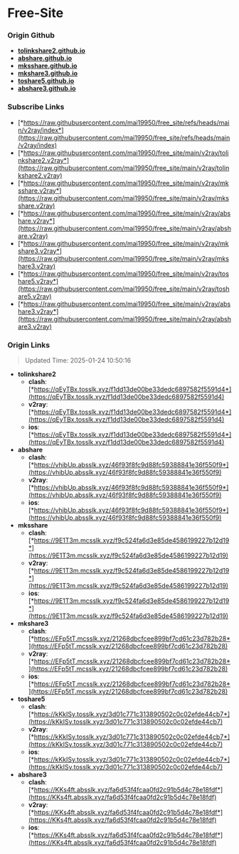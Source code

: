 # Free-Site

### Origin Github

- [**tolinkshare2.github.io**](https://github.com/tolinkshare2/tolinkshare2.github.io)
- [**abshare.github.io**](https://github.com/abshare/abshare.github.io)
- [**mksshare.github.io**](https://github.com/mksshare/mksshare.github.io)
- [**mkshare3.github.io**](https://github.com/mkshare3/mkshare3.github.io)
- [**toshare5.github.io**](https://github.com/toshare5/toshare5.github.io)
- [**abshare3.github.io**](https://github.com/abshare3/abshare3.github.io)

### Subscribe Links

- [*https://raw.githubusercontent.com/mai19950/free_site/refs/heads/main/v2ray/index*](https://raw.githubusercontent.com/mai19950/free_site/refs/heads/main/v2ray/index)
- [*https://raw.githubusercontent.com/mai19950/free_site/main/v2ray/tolinkshare2.v2ray*](https://raw.githubusercontent.com/mai19950/free_site/main/v2ray/tolinkshare2.v2ray)
- [*https://raw.githubusercontent.com/mai19950/free_site/main/v2ray/mksshare.v2ray*](https://raw.githubusercontent.com/mai19950/free_site/main/v2ray/mksshare.v2ray)
- [*https://raw.githubusercontent.com/mai19950/free_site/main/v2ray/abshare.v2ray*](https://raw.githubusercontent.com/mai19950/free_site/main/v2ray/abshare.v2ray)
- [*https://raw.githubusercontent.com/mai19950/free_site/main/v2ray/mkshare3.v2ray*](https://raw.githubusercontent.com/mai19950/free_site/main/v2ray/mkshare3.v2ray)
- [*https://raw.githubusercontent.com/mai19950/free_site/main/v2ray/toshare5.v2ray*](https://raw.githubusercontent.com/mai19950/free_site/main/v2ray/toshare5.v2ray)
- [*https://raw.githubusercontent.com/mai19950/free_site/main/v2ray/abshare3.v2ray*](https://raw.githubusercontent.com/mai19950/free_site/main/v2ray/abshare3.v2ray)

### Origin Links

> Updated Time: 2025-01-24 10:50:16

- **tolinkshare2**
  - **clash**: [*https://qEyTBx.tosslk.xyz/f1dd13de00be33dedc6897582f5591d4*](https://qEyTBx.tosslk.xyz/f1dd13de00be33dedc6897582f5591d4)
  - **v2ray**: [*https://qEyTBx.tosslk.xyz/f1dd13de00be33dedc6897582f5591d4*](https://qEyTBx.tosslk.xyz/f1dd13de00be33dedc6897582f5591d4)
  - **ios**: [*https://qEyTBx.tosslk.xyz/f1dd13de00be33dedc6897582f5591d4*](https://qEyTBx.tosslk.xyz/f1dd13de00be33dedc6897582f5591d4)
- **abshare**
  - **clash**: [*https://vhibUp.absslk.xyz/46f93f8fc9d88fc59388841e36f550f9*](https://vhibUp.absslk.xyz/46f93f8fc9d88fc59388841e36f550f9)
  - **v2ray**: [*https://vhibUp.absslk.xyz/46f93f8fc9d88fc59388841e36f550f9*](https://vhibUp.absslk.xyz/46f93f8fc9d88fc59388841e36f550f9)
  - **ios**: [*https://vhibUp.absslk.xyz/46f93f8fc9d88fc59388841e36f550f9*](https://vhibUp.absslk.xyz/46f93f8fc9d88fc59388841e36f550f9)
- **mksshare**
  - **clash**: [*https://9E1T3m.mcsslk.xyz/f9c524fa6d3e85de4586199227b12d19*](https://9E1T3m.mcsslk.xyz/f9c524fa6d3e85de4586199227b12d19)
  - **v2ray**: [*https://9E1T3m.mcsslk.xyz/f9c524fa6d3e85de4586199227b12d19*](https://9E1T3m.mcsslk.xyz/f9c524fa6d3e85de4586199227b12d19)
  - **ios**: [*https://9E1T3m.mcsslk.xyz/f9c524fa6d3e85de4586199227b12d19*](https://9E1T3m.mcsslk.xyz/f9c524fa6d3e85de4586199227b12d19)
- **mkshare3**
  - **clash**: [*https://EFp5tT.mcsslk.xyz/21268dbcfcee899bf7cd61c23d782b28*](https://EFp5tT.mcsslk.xyz/21268dbcfcee899bf7cd61c23d782b28)
  - **v2ray**: [*https://EFp5tT.mcsslk.xyz/21268dbcfcee899bf7cd61c23d782b28*](https://EFp5tT.mcsslk.xyz/21268dbcfcee899bf7cd61c23d782b28)
  - **ios**: [*https://EFp5tT.mcsslk.xyz/21268dbcfcee899bf7cd61c23d782b28*](https://EFp5tT.mcsslk.xyz/21268dbcfcee899bf7cd61c23d782b28)
- **toshare5**
  - **clash**: [*https://kKkISy.tosslk.xyz/3d01c771c313890502c0c02efde44cb7*](https://kKkISy.tosslk.xyz/3d01c771c313890502c0c02efde44cb7)
  - **v2ray**: [*https://kKkISy.tosslk.xyz/3d01c771c313890502c0c02efde44cb7*](https://kKkISy.tosslk.xyz/3d01c771c313890502c0c02efde44cb7)
  - **ios**: [*https://kKkISy.tosslk.xyz/3d01c771c313890502c0c02efde44cb7*](https://kKkISy.tosslk.xyz/3d01c771c313890502c0c02efde44cb7)
- **abshare3**
  - **clash**: [*https://KKs4ft.absslk.xyz/fa6d53f4fcaa0fd2c91b5d4c78e18fdf*](https://KKs4ft.absslk.xyz/fa6d53f4fcaa0fd2c91b5d4c78e18fdf)
  - **v2ray**: [*https://KKs4ft.absslk.xyz/fa6d53f4fcaa0fd2c91b5d4c78e18fdf*](https://KKs4ft.absslk.xyz/fa6d53f4fcaa0fd2c91b5d4c78e18fdf)
  - **ios**: [*https://KKs4ft.absslk.xyz/fa6d53f4fcaa0fd2c91b5d4c78e18fdf*](https://KKs4ft.absslk.xyz/fa6d53f4fcaa0fd2c91b5d4c78e18fdf)
